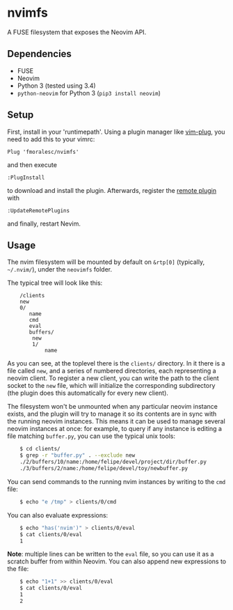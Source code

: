 # nvimfs

A FUSE filesystem that exposes the Neovim API.

## Dependencies

* FUSE
* Neovim
* Python 3 (tested using 3.4)
* `python-neovim` for Python 3 (`pip3 install neovim`)

## Setup

First, install in your 'runtimepath'. Using a plugin manager like [vim-plug][],
you need to add this to your vimrc:

~~~ vim
Plug 'fmoralesc/nvimfs'
~~~

and then execute

~~~ vim
:PlugInstall
~~~

to download and install the plugin. Afterwards, register the [remote
plugin][remote-plugin] with

~~~ vim
:UpdateRemotePlugins
~~~

and finally, restart Nevim.

[vim-plug]: https://github.com/junegunn/vim-plug

[remote-plugin]: http://neovim.io/doc/user/remote_plugin.html#remote-plugin

## Usage

The nvim filesystem will be mounted by default on `&rtp[0]` (typically,
`~/.nvim/`), under the `neovimfs` folder.

The typical tree will look like this:

~~~
    /clients
	new
	0/
	   name
	   cmd
	   eval
	   buffers/
		new
		1/
		    name
~~~

As you can see, at the toplevel there is the `clients/` directory. In it there
is a file called `new`, and a series of numbered directories, each representing
a neovim client. To register a new client, you can write the path to the client
socket to the `new` file, which will initialize the corresponding subdirectory
(the plugin does this automatically for every new client).

The filesystem won't be unmounted when any particular neovim instance exists,
and the plugin will try to manage it so its contents are in sync with the
running neovim instances. This means it can be used to manage several neovim
instances at once: for example, to query if any instance is editing a file
matching `buffer.py`, you can use the typical unix tools:

~~~ sh
    $ cd clients/
    $ grep -r "buffer.py" . --exclude new
    ./2/buffers/10/name:/home/felipe/devel/project/dir/buffer.py
    ./3/buffers/2/name:/home/felipe/devel/toy/newbuffer.py
~~~

You can send commands to the running nvim instances by writing to the `cmd`
file:

~~~ sh
    $ echo "e /tmp" > clients/0/cmd
~~~

You can also evaluate expressions:

~~~ sh
    $ echo "has('nvim')" > clients/0/eval
    $ cat clients/0/eval
    1
~~~

**Note**: multiple lines can be written to the `eval` file, so you can use it
as a scratch buffer from within Neovim. You can also append new expressions to
the file:


~~~ sh
    $ echo "1+1" >> clients/0/eval
    $ cat clients/0/eval
    1
    2
~~~
